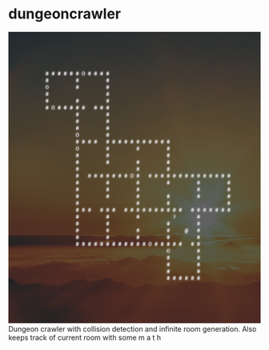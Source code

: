 # dungeoncrawler
![screenshot](screenshot.png)
Dungeon crawler with collision detection and infinite room generation.
Also keeps track of current room with some m a t h
